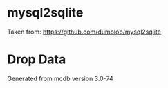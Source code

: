 # mysql2sqlite

Taken from: https://github.com/dumblob/mysql2sqlite

# Drop Data
Generated from mcdb version 3.0-74